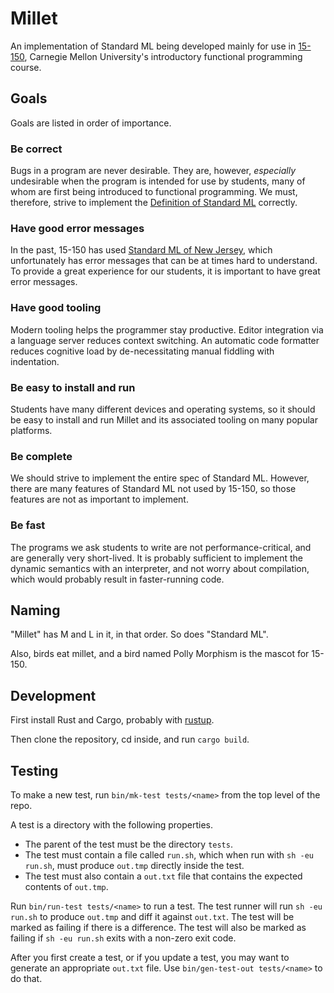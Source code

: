 # Millet

An implementation of Standard ML being developed mainly for use in
[15-150][one-fifty], Carnegie Mellon University's introductory functional
programming course.

## Goals

Goals are listed in order of importance.

### Be correct

Bugs in a program are never desirable. They are, however, _especially_
undesirable when the program is intended for use by students, many of whom are
first being introduced to functional programming. We must, therefore, strive to
implement the [Definition of Standard ML][sml-def] correctly.

### Have good error messages

In the past, 15-150 has used [Standard ML of New Jersey][sml-nj], which
unfortunately has error messages that can be at times hard to understand. To
provide a great experience for our students, it is important to have great error
messages.

### Have good tooling

Modern tooling helps the programmer stay productive. Editor integration via a
language server reduces context switching. An automatic code formatter reduces
cognitive load by de-necessitating manual fiddling with indentation.

### Be easy to install and run

Students have many different devices and operating systems, so it should be easy
to install and run Millet and its associated tooling on many popular platforms.

### Be complete

We should strive to implement the entire spec of Standard ML. However, there are
many features of Standard ML not used by 15-150, so those features are not as
important to implement.

### Be fast

The programs we ask students to write are not performance-critical, and are
generally very short-lived. It is probably sufficient to implement the dynamic
semantics with an interpreter, and not worry about compilation, which would
probably result in faster-running code.

## Naming

"Millet" has M and L in it, in that order. So does "Standard ML".

Also, birds eat millet, and a bird named Polly Morphism is the mascot for
15-150.

## Development

First install Rust and Cargo, probably with [rustup][].

Then clone the repository, cd inside, and run `cargo build`.

## Testing

To make a new test, run `bin/mk-test tests/<name>` from the top level of the
repo.

A test is a directory with the following properties.

- The parent of the test must be the directory `tests`.
- The test must contain a file called `run.sh`, which when run with
  `sh -eu run.sh`, must produce `out.tmp` directly inside the test.
- The test must also contain a `out.txt` file that contains the expected
  contents of `out.tmp`.

Run `bin/run-test tests/<name>` to run a test. The test runner will run
`sh -eu run.sh` to produce `out.tmp` and diff it against `out.txt`. The test
will be marked as failing if there is a difference. The test will also be marked
as failing if `sh -eu run.sh` exits with a non-zero exit code.

After you first create a test, or if you update a test, you may want to generate
an appropriate `out.txt` file. Use `bin/gen-test-out tests/<name>` to do that.

[one-fifty]: http://www.cs.cmu.edu/~15150/
[rustup]: https://rustup.rs
[sml-def]: https://smlfamily.github.io/sml97-defn.pdf
[sml-nj]: https://www.smlnj.org
